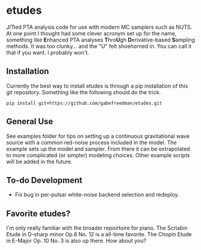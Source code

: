 # etudes
JITted PTA analysis code for use with modern MC samplers such as NUTS. At one point I thought had some clever acronym set up for the name, something like **E**nhanced PTA analyses **T**hro**U**gh **D**erivative-based **S**ampling methods. It was too clunky... and the "U" felt shoehorned in. You can call it that if you want. I probably won't.

## Installation
Currently the best way to install etudes is through a pip installation of this git repository. Something like the following should do the trick.
```
pip install git+https://github.com/gabefreedman/etudes.git
```

## General Use
See examples folder for tips on setting up a continuous gravitational wave source with a common red-noise process included in the model. The example sets up the model and sampler. From there it can be extrapolated to more complicated (or simpler) modeling choices. Other example scripts will be added in the future.

## To-do Development
- Fix bug in per-pulsar white-noise backend selection and redeploy.

## Favorite etudes?
I'm only really familiar with the broader repoirtoire for piano. The Scriabin Etude in D-sharp minor Op.8 No. 12 is a all-time favorite. The Chopin Etude in E-Major Op. 10 No. 3 is also up there. How about you?
